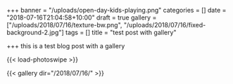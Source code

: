 +++
banner = "/uploads/open-day-kids-playing.png"
categories = []
date = "2018-07-16T21:04:58+10:00"
draft = true
gallery = ["/uploads/2018/07/16/texture-bw.png", "/uploads/2018/07/16/fixed-background-2.jpg"]
tags = []
title = "test post with gallery"

+++
this is a test blog post with a gallery

{{< load-photoswipe >}}

{{< gallery dir="/2018/07/16/" >}}